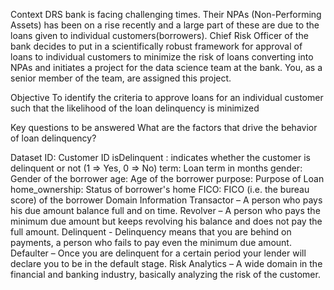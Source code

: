 Context
DRS bank is facing challenging times. Their NPAs (Non-Performing Assets) has been on a rise recently and a large part of these are due to the loans given to individual customers(borrowers). Chief Risk Officer of the bank decides to put in a scientifically robust framework for approval of loans to individual customers to minimize the risk of loans converting into NPAs and initiates a project for the data science team at the bank. You, as a senior member of the team, are assigned this project.

Objective
To identify the criteria to approve loans for an individual customer such that the likelihood of the loan delinquency is minimized

Key questions to be answered
What are the factors that drive the behavior of loan delinquency?

Dataset
ID: Customer ID
isDelinquent : indicates whether the customer is delinquent or not (1 => Yes, 0 => No)
term: Loan term in months
gender: Gender of the borrower
age: Age of the borrower
purpose: Purpose of Loan
home_ownership: Status of borrower's home
FICO: FICO (i.e. the bureau score) of the borrower
Domain Information
Transactor – A person who pays his due amount balance full and on time.
Revolver – A person who pays the minimum due amount but keeps revolving his balance and does not pay the full amount.
Delinquent - Delinquency means that you are behind on payments, a person who fails to pay even the minimum due amount.
Defaulter – Once you are delinquent for a certain period your lender will declare you to be in the default stage.
Risk Analytics – A wide domain in the financial and banking industry, basically analyzing the risk of the customer.
